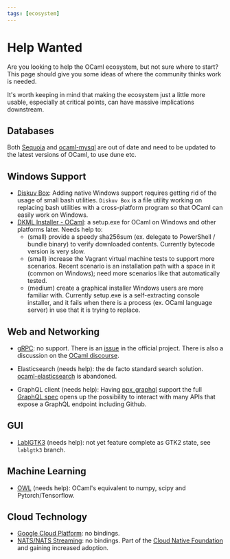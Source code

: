 ```yaml
---
tags: [ecosystem]
---
```


# Help Wanted

Are you looking to help the OCaml ecosystem, but not sure where to start?
This page should give you some ideas of where the community
thinks work is needed.

It's worth keeping in mind that making the ecosystem just a little more usable,
especially at critical points, can have massive implications downstream.

## Databases

Both [Sequoia](https://github.com/andrenth/sequoia) and [ocaml-mysql](https://github.com/ygrek/ocaml-mysql) are out of date and need to be updated to the latest versions of OCaml, to use dune etc.

## Windows Support

- [Diskuv Box](https://github.com/diskuv/diskuvbox):
Adding native Windows support requires getting rid of the usage of small bash utilities.
`Diskuv Box` is a file utility working on replacing bash utilities with a cross-platform program
so that OCaml can easily work on Windows.
- [DKML Installer - OCaml](https://github.com/diskuv/dkml-installer-ocaml#readme): a setup.exe for OCaml on Windows
and other platforms later. Needs help to:
  - (small) provide a speedy sha256sum (ex. delegate to PowerShell / bundle binary) to verify downloaded contents. Currently bytecode version is very slow.
  - (small) increase the Vagrant virtual machine tests to support more scenarios. Recent scenario is an installation path with a space in it (common on Windows); need more scenarios like that automatically tested.
  - (medium) create a graphical installer Windows users are more familiar with. Currently setup.exe is a self-extracting console installer, and it fails when there is a process (ex. OCaml language server) in use that it is trying to replace.

## Web and Networking

- [gRPC](https://grpc.io/): no support.
There is an [issue](https://github.com/grpc/grpc/issues/14251) in the official
project.
There is also a discussion on the [OCaml discourse](https://discuss.ocaml.org/t/grpc-implementation-in-ocaml/1624).

- Elasticsearch (needs help): the de facto standard search solution.
[ocaml-elasticsearch](https://github.com/skydeck/ocaml-elasticsearch) is
abandoned.

- GraphQL client (needs help):
Having [ppx_graphql](https://github.com/andreas/ppx_graphql)
support the full [GraphQL spec](http://spec.graphql.org/)
opens up the possibility to interact with many APIs that expose a GraphQL
endpoint including Github.

## GUI

- [LablGTK3](https://github.com/garrigue/lablgtk) (needs help): not yet feature
complete as GTK2 state, see `lablgtk3` branch.

## Machine Learning

* [OWL](https://github.com/owlbarn/owl) (needs help):
OCaml's equivalent to numpy, scipy and Pytorch/Tensorflow.
  
## Cloud Technology

- [Google Cloud Platform](https://cloud.google.com/apis/): no bindings.
- [NATS/NATS Streaming](https://nats.io/): no bindings.
Part of the [Cloud Native Foundation](https://www.cncf.io/) and gaining increased adoption.
